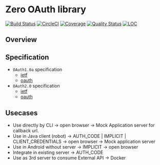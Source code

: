 # Zero OAuth library

[![Build Status](https://travis-ci.org/zero-88/zero-oauth.svg?branch=master)](https://travis-ci.org/zero-88/zero-oauth)
[![CircleCI](https://circleci.com/gh/zero-88/zero-oauth.svg?style=shield)](https://circleci.com/gh/zero-88/zero-oauth)
[![Coverage](https://sonarcloud.io/api/project_badges/measure?project=zero-oauth&metric=coverage)](https://sonarcloud.io/component_measures?id=zero-oauth&metric=coverage)
[![Quality Status](https://sonarcloud.io/api/project_badges/measure?project=zero-oauth&metric=alert_status)](https://sonarcloud.io/dashboard?id=zero-oauth)
[![LOC](https://sonarcloud.io/api/project_badges/measure?project=zero-oauth&metric=ncloc)](https://sonarcloud.io/api/project_badges/measure?project=zero-oauth&metric=ncloc)

## Overview

## Specification

- `OAuth1.0a` specification
  - [ietf](https://tools.ietf.org/html/rfc5849)
  - [oauth](https://oauth.net/1/)
- `OAuth2.0` specification
  - [ietf](https://tools.ietf.org/html/rfc6749)
  - [oauth](https://oauth.net/2/)

## Usecases

- Use directly by CLI -> open browser -> Mock Application server for callback url.
- Use in Java client (robot) -> AUTH_CODE | IMPLICIT | CLIENT_CREDENTIALS -> open browser -> Mock application server
- Use in Android without server -> IMPLICIT -> open browser
- Integrate in existing server -> AUTH_CODE
- Use as 3rd server to consume External API -> Docker
